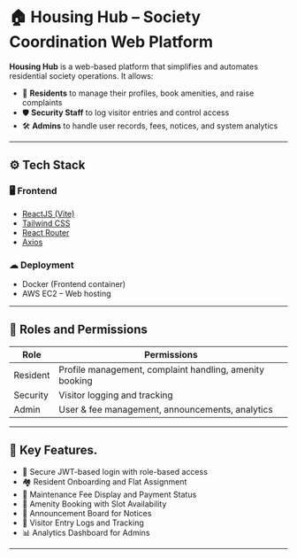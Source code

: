 # 🏠 Housing Hub – Society Coordination Web Platform

**Housing Hub** is a web-based platform that simplifies and automates residential society operations. It allows:

- 👤 **Residents** to manage their profiles, book amenities, and raise complaints  
- 🛡️ **Security Staff** to log visitor entries and control access  
- 🛠️ **Admins** to handle user records, fees, notices, and system analytics  

---

## ⚙️ Tech Stack

### 🖥 Frontend
- [ReactJS (Vite)](https://vitejs.dev/)
- [Tailwind CSS](https://tailwindcss.com/)
- [React Router](https://reactrouter.com/)
- [Axios](https://axios-http.com/)

### ☁ Deployment
- Docker (Frontend container)
- AWS EC2 – Web hosting

---

## 👤 Roles and Permissions

| Role       | Permissions                                      |
|------------|--------------------------------------------------|
| Resident   | Profile management, complaint handling, amenity booking |
| Security   | Visitor logging and tracking                     |
| Admin      | User & fee management, announcements, analytics  |

---

## 📌 Key Features.

- 🔐 Secure JWT-based login with role-based access  
- 🏘️ Resident Onboarding and Flat Assignment  
- 🧾 Maintenance Fee Display and Payment Status  
- 📅 Amenity Booking with Slot Availability  
- 📢 Announcement Board for Notices  
- 👮 Visitor Entry Logs and Tracking  
- 📊 Analytics Dashboard for Admins

---
